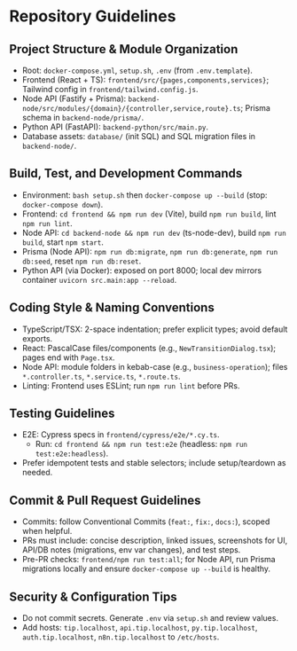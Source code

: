 # Repository Guidelines

## Project Structure & Module Organization
- Root: `docker-compose.yml`, `setup.sh`, `.env` (from `.env.template`).
- Frontend (React + TS): `frontend/src/{pages,components,services}`; Tailwind config in `frontend/tailwind.config.js`.
- Node API (Fastify + Prisma): `backend-node/src/modules/{domain}/{controller,service,route}.ts`; Prisma schema in `backend-node/prisma/`.
- Python API (FastAPI): `backend-python/src/main.py`.
- Database assets: `database/` (init SQL) and SQL migration files in `backend-node/`.

## Build, Test, and Development Commands
- Environment: `bash setup.sh` then `docker-compose up --build` (stop: `docker-compose down`).
- Frontend: `cd frontend && npm run dev` (Vite), build `npm run build`, lint `npm run lint`.
- Node API: `cd backend-node && npm run dev` (ts-node-dev), build `npm run build`, start `npm start`.
- Prisma (Node API): `npm run db:migrate`, `npm run db:generate`, `npm run db:seed`, reset `npm run db:reset`.
- Python API (via Docker): exposed on port 8000; local dev mirrors container `uvicorn src.main:app --reload`.

## Coding Style & Naming Conventions
- TypeScript/TSX: 2-space indentation; prefer explicit types; avoid default exports.
- React: PascalCase files/components (e.g., `NewTransitionDialog.tsx`); pages end with `Page.tsx`.
- Node API: module folders in kebab-case (e.g., `business-operation`); files `*.controller.ts`, `*.service.ts`, `*.route.ts`.
- Linting: Frontend uses ESLint; run `npm run lint` before PRs.

## Testing Guidelines
- E2E: Cypress specs in `frontend/cypress/e2e/*.cy.ts`.
  - Run: `cd frontend && npm run test:e2e` (headless: `npm run test:e2e:headless`).
- Prefer idempotent tests and stable selectors; include setup/teardown as needed.

## Commit & Pull Request Guidelines
- Commits: follow Conventional Commits (`feat:`, `fix:`, `docs:`), scoped when helpful.
- PRs must include: concise description, linked issues, screenshots for UI, API/DB notes (migrations, env var changes), and test steps.
- Pre-PR checks: `frontend/npm run test:all`; for Node API, run Prisma migrations locally and ensure `docker-compose up --build` is healthy.

## Security & Configuration Tips
- Do not commit secrets. Generate `.env` via `setup.sh` and review values.
- Add hosts: `tip.localhost`, `api.tip.localhost`, `py.tip.localhost`, `auth.tip.localhost`, `n8n.tip.localhost` to `/etc/hosts`.
